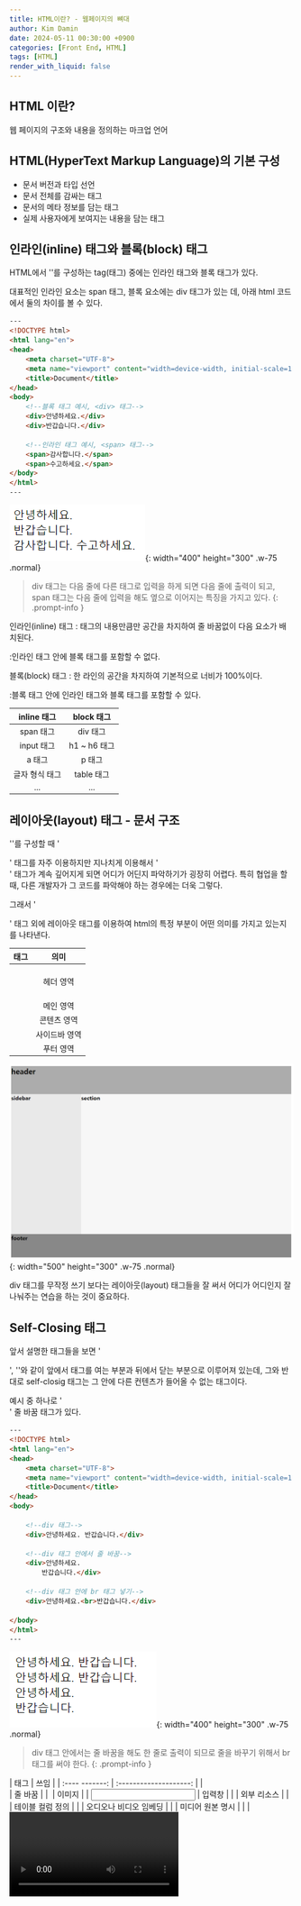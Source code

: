 ```yaml
---
title: HTML이란? - 웹페이지의 뼈대
author: Kim Damin
date: 2024-05-11 00:30:00 +0900
categories: [Front End, HTML]
tags: [HTML]
render_with_liquid: false
---
```


## HTML 이란?
  
웹 페이지의 구조와 내용을 정의하는 마크업 언어


## HTML(HyperText Markup Language)의 기본 구성

- **<!DOCTYPE html>** 문서 버전과 타입 선언
- **<html>** 문서 전체를 감싸는 태그
- **<head>** 문서의 메타 정보를 담는 태그
- **<body>** 실제 사용자에게 보여지는 내용을 담는 태그


## 인라인(inline) 태그와 블록(block) 태그

HTML에서 '<body>'를 구성하는 tag(태그) 중에는 인라인 태그와 블록 태그가 있다.

대표적인 인라인 요소는 span 태그, 블록 요소에는 div 태그가 있는 데, 아래 html 코드에서 둘의 차이를 볼 수 있다.


```html
---
<!DOCTYPE html>
<html lang="en">
<head>
    <meta charset="UTF-8">
    <meta name="viewport" content="width=device-width, initial-scale=1.0">
    <title>Document</title>
</head>
<body>
    <!--블록 태그 예시, <div> 태그-->
    <div>안녕하세요.</div>
    <div>반갑습니다.</div>

    <!--인라인 태그 예시, <span> 태그-->
    <span>감사합니다.</span>
    <span>수고하세요.</span>
</body>
</html>
---
```

![Desktop View](assets/img/html/div&span.png){: width="400" height="300" .w-75 .normal}


> div 태그는 다음 줄에 다른 태그로 입력을 하게 되면 다음 줄에 출력이 되고, span 태그는 다음 줄에 입력을 해도 옆으로 이어지는 특징을 가지고 있다.
{: .prompt-info }


인라인(inline) 태그
: 태그의 내용만큼만 공간을 차지하여 줄 바꿈없이 다음 요소가 배치된다.

:인라인 태그 안에 블록 태그를 포함할 수 없다.

블록(block) 태그
: 한 라인의 공간을 차지하여 기본적으로 너비가 100%이다.

:블록 태그 안에 인라인 태그와 블록 태그를 포함할 수 있다.


|      inline 태그      |      block 태그      |
| :------------------:  | :-----------------:  |
| span 태그             | div 태그             |
| input 태그            | h1 ~ h6 태그         |
| a 태그                | p 태그               |
| 글자 형식 태그         | table 태그           |
| ...                   | ...                  |


## 레이아웃(layout) 태그 - 문서 구조

'<body>'를 구성할 때 '<div>' 태그를 자주 이용하지만 지나치게 이용해서 '<div>' 태그가 계속 깊어지게 되면 어디가 어딘지 파악하기가 굉장히 어렵다. 특히 협업을 할 때, 다른 개발자가 그 코드를 파악해야 하는 경우에는 더욱 그렇다.

그래서 '<div>' 태그 외에 레이아웃 태그를 이용하여 html의 특정 부분이 어떤 의미를 가지고 있는지를 나타낸다.


|         태그          |         의미          |
| :-------------------: | :------------------:  |
| <header>              | 헤더 영역             |
| <main>                | 메인 영역             |
| <section>             | 콘텐츠 영역           |
| <aside>               | 사이드바 영역         |
| <footer>              | 푸터 영역             |


![Desktop View](assets/img/html/layout.png){: width="500" height="300" .w-75 .normal}

div 태그를 무작정 쓰기 보다는 레이아웃(layout) 태그들을 잘 써서 어디가 어디인지 잘 나눠주는 연습을 하는 것이 중요하다.


## Self-Closing 태그

앞서 설명한 태그들을 보면 '<div></div>', '<span></span>'와 같이 앞에서 태그를 여는 부분과 뒤에서 닫는 부분으로 이루어져 있는데, 그와 반대로 self-closig 태그는 그 안에 다른 컨텐츠가 들어올 수 없는 태그이다.

예시 중 하나로 '<br>' 줄 바꿈 태그가 있다.


```html
---
<!DOCTYPE html>
<html lang="en">
<head>
    <meta charset="UTF-8">
    <meta name="viewport" content="width=device-width, initial-scale=1.0">
    <title>Document</title>
</head>
<body>
    
    <!--div 태그-->
    <div>안녕하세요. 반갑습니다.</div>

    <!--div 태그 안에서 줄 바꿈-->
    <div>안녕하세요. 
        반갑습니다.</div>
    
    <!--div 태그 안에 br 태그 넣기-->
    <div>안녕하세요.<br>반갑습니다.</div>

</body>
</html>
---
```

![Desktop View](assets/img/html/br.png){: width="400" height="300" .w-75 .normal}


> div 태그 안에서는 줄 바꿈을 해도 한 줄로 출력이 되므로 줄을 바꾸기 위해서 br 태그를 써야 한다.
{: .prompt-info }


|      태그      |         쓰임            |
| :---- -------: | :--------------------: |
| <br>           | 줄 바꿈                 |
| <img>          | 이미지                  |
| <input>        | 입력창                  |
| <link>         | 외부 리소스             |
| <col>          | 테이블 컬럼 정의         |
| <embed>        | 오디오나 비디오 임베딩   |
| <source>       | 미디어 원본 명시         |
| <track>        | <video> 태그 내부 자막   |
| <wbr>          | 줄 넘김으로 끊을 곳 정의 |